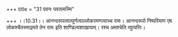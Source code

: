 +++
title = "31 पवनः पवतामस्मि"

+++
।।10.31।। आनन्दरूपत्वात्पूर्णत्वाल्लोकरमणत्वाच्च रामः। आनन्दरूपो
निष्परिमाण एष लोकश्चैतस्माद्रमते तेन रामः इति शाण्डिल्यशाखायाम्। रश्च
अमश्चेति व्युत्पत्तिः।
